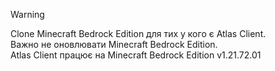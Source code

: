 > [!Warning]
> Clone Minecraft Bedrock Edition для тих у кого є Atlas Client. <br>
> Важно не оновлювати Minecraft Bedrock Edition. <br>
> Atlas Client працює на Minecraft Bedrock Edition v1.21.72.01 <br>
